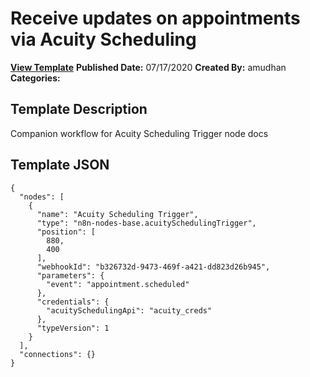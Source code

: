 # Receive updates on appointments via Acuity Scheduling

**[View Template](https://n8n.io/workflows/533-/)**  **Published Date:** 07/17/2020  **Created By:** amudhan  **Categories:**   

## Template Description

Companion workflow for Acuity Scheduling Trigger node docs



## Template JSON

```
{
  "nodes": [
    {
      "name": "Acuity Scheduling Trigger",
      "type": "n8n-nodes-base.acuitySchedulingTrigger",
      "position": [
        880,
        400
      ],
      "webhookId": "b326732d-9473-469f-a421-dd823d26b945",
      "parameters": {
        "event": "appointment.scheduled"
      },
      "credentials": {
        "acuitySchedulingApi": "acuity_creds"
      },
      "typeVersion": 1
    }
  ],
  "connections": {}
}
```
